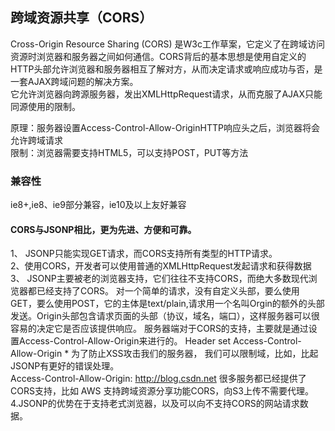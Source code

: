 ## 跨域资源共享（CORS）
Cross-Origin Resource Sharing (CORS) 是W3c工作草案，它定义了在跨域访问资源时浏览器和服务器之间如何通信。CORS背后的基本思想是使用自定义的HTTP头部允许浏览器和服务器相互了解对方，从而决定请求或响应成功与否，是一套AJAX跨域问题的解决方案。  
它允许浏览器向跨源服务器，发出XMLHttpRequest请求，从而克服了AJAX只能同源使用的限制。  

原理：服务器设置Access-Control-Allow-OriginHTTP响应头之后，浏览器将会允许跨域请求  
限制：浏览器需要支持HTML5，可以支持POST，PUT等方法  

### 兼容性
ie8+,ie8、ie9部分兼容，ie10及以上友好兼容  
#### CORS与JSONP相比，更为先进、方便和可靠。  
1、 JSONP只能实现GET请求，而CORS支持所有类型的HTTP请求。  
2、使用CORS，开发者可以使用普通的XMLHttpRequest发起请求和获得数据
3、 JSONP主要被老的浏览器支持，它们往往不支持CORS，而绝大多数现代浏览器都已经支持了CORS。
对一个简单的请求，没有自定义头部，要么使用GET，要么使用POST，它的主体是text/plain,请求用一个名叫Orgin的额外的头部发送。Origin头部包含请求页面的头部（协议，域名，端口），这样服务器可以很容易的决定它是否应该提供响应。
服务器端对于CORS的支持，主要就是通过设置Access-Control-Allow-Origin来进行的。
Header set Access-Control-Allow-Origin * 
为了防止XSS攻击我们的服务器， 我们可以限制域，比如，比起JSONP有更好的错误处理。  
Access-Control-Allow-Origin: http://blog.csdn.net
很多服务都已经提供了CORS支持，比如 AWS 支持跨域资源分享功能CORS，向S3上传不需要代理。    
4.JSONP的优势在于支持老式浏览器，以及可以向不支持CORS的网站请求数据。  